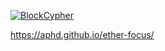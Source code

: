 [![BlockCypher](https://github.com/aphd/ether-focus/actions/workflows/block-schedule.yml/badge.svg)](https://github.com/aphd/ether-focus/actions/workflows/block-schedule.yml)

https://aphd.github.io/ether-focus/
